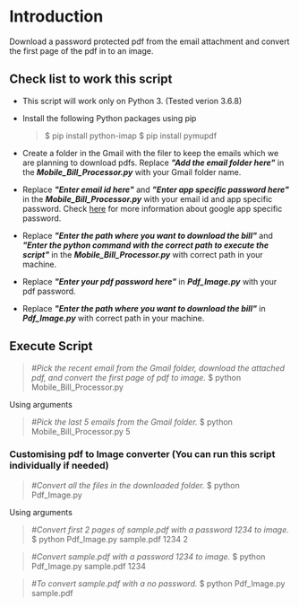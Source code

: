 # Introduction

Download a password protected pdf from the email attachment and convert the first page of the pdf in to an image. 

## Check list to work this script

* This script will work only on Python 3. (Tested verion 3.6.8)
* Install the following Python packages using pip
    > $ pip install python-imap
    $ pip install pymupdf

* Create a folder in the Gmail with the filer to keep the emails which we are planning to download pdfs. Replace ***"Add the email folder here"*** in the ***Mobile_Bill_Processor.py*** with your Gmail folder name.
* Replace ***"Enter email id here"*** and ***"Enter app specific password here"*** in the ***Mobile_Bill_Processor.py*** with your email id and app specific password. Check [here](https://support.google.com/accounts/answer/185833?hl=en) for more information about google app specific password.
* Replace ***"Enter the path where you want to download the bill"*** and ***"Enter the python command with the correct path to execute the script"*** in the ***Mobile_Bill_Processor.py*** with correct path in your machine.
* Replace ***"Enter your pdf password here"*** in ***Pdf_Image.py*** with your pdf password.
* Replace ***"Enter the path where you want to download the bill"*** in ***Pdf_Image.py*** with correct path in your machine.

## Execute Script

> *#Pick the recent email from the Gmail folder, download the attached pdf, and convert the first page of pdf to image.*
$ python Mobile_Bill_Processor.py

Using arguments

> *#Pick the last 5 emails from the Gmail folder.*
$ python Mobile_Bill_Processor.py 5

### Customising pdf to Image converter (You can run this script individually if needed)
> *#Convert all the files in the downloaded folder.*
$ python Pdf_Image.py 

Using arguments

> *#Convert first 2 pages of sample.pdf with a password 1234 to image.*
$ python Pdf_Image.py sample.pdf 1234 2

> *#Convert sample.pdf with a password 1234 to image.*
$ python Pdf_Image.py sample.pdf 1234

> *#To convert sample.pdf with a no password.*
$ python Pdf_Image.py sample.pdf